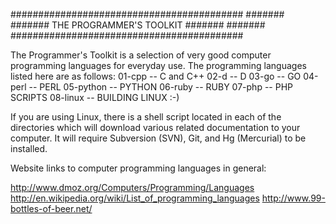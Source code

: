 ##########################################
#######
####### THE PROGRAMMER'S TOOLKIT #######
#######
##########################################

The Programmer's Toolkit is a selection of very good computer programming languages
for everyday use. The programming languages listed here are as follows:
01-cpp -- C and C++
02-d -- D
03-go -- GO
04-perl -- PERL
05-python -- PYTHON
06-ruby -- RUBY
07-php -- PHP SCRIPTS
08-linux -- BUILDING LINUX :-)

If you are using Linux, there is a shell script located in each of the directories
which will download various related documentation to your computer. It will require
Subversion (SVN), Git, and Hg (Mercurial) to be installed.

Website links to computer programming languages in general:

http://www.dmoz.org/Computers/Programming/Languages
http://en.wikipedia.org/wiki/List_of_programming_languages
http://www.99-bottles-of-beer.net/
